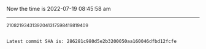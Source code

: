 Now the time is 2022-07-19 08:45:58 am

---

<small>21082193431392041317598419819409</small>

```txt

Latest commit SHA is: 286281c980d5e2b3200050aa160046dfbd12fcfe
```
